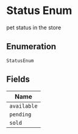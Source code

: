 
# Status Enum

pet status in the store

## Enumeration

`StatusEnum`

## Fields

| Name |
|  --- |
| `available` |
| `pending` |
| `sold` |

